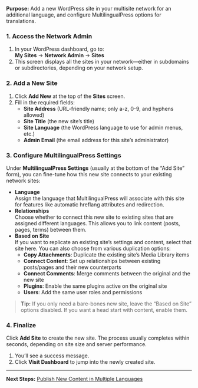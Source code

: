 **Purpose:** Add a new WordPress site in your multisite network for an additional language, and configure MultilingualPress options for translations.

### 1. Access the Network Admin

1. In your WordPress dashboard, go to:  
    **My Sites** → **Network Admin** → **Sites**
2. This screen displays all the sites in your network—either in subdomains or subdirectories, depending on your network setup.

### 2. Add a New Site

1. Click **Add New** at the top of the **Sites** screen.
2. Fill in the required fields:
    - **Site Address** (URL-friendly name; only a-z, 0-9, and hyphens allowed)
    - **Site Title** (the new site’s title)
    - **Site Language** (the WordPress language to use for admin menus, etc.)
    - **Admin Email** (the email address for this site’s administrator)

### 3. Configure MultilingualPress Settings

Under **MultilingualPress Settings** (usually at the bottom of the “Add Site” form), you can fine-tune how this new site connects to your existing network sites:

- **Language**  
    Assign the language that MultilingualPress will associate with this site for features like automatic hreflang attributes and redirection.
- **Relationships**  
    Choose whether to connect this new site to existing sites that are assigned different languages. This allows you to link content (posts, pages, terms) between them.
- **Based on Site**  
    If you want to replicate an existing site’s settings and content, select that site here. You can also choose from various duplication options:
    - **Copy Attachments**: Duplicate the existing site’s Media Library items
    - **Connect Content**: Set up relationships between existing posts/pages and their new counterparts
    - **Connect Comments**: Merge comments between the original and the new site
    - **Plugins**: Enable the same plugins active on the original site
    - **Users**: Add the same user roles and permissions

> **Tip:** If you only need a bare-bones new site, leave the “Based on Site” options disabled. If you want a head start with content, enable them.

### 4. Finalize

Click **Add Site** to create the new site. The process usually completes within seconds, depending on site size and server performance.

1. You’ll see a success message.
2. Click **Visit Dashboard** to jump into the newly created site.

---

**Next Steps:** [Publish New Content in Multiple Languages](#publish-new-content-in-multiple-languages)